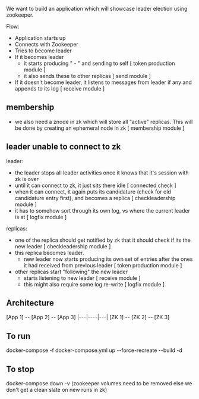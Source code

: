 We want to build an application which will showcase leader election using zookeeper.

Flow:
- Application starts up
- Connects with Zookeeper
- Tries to become leader
- If it becomes leader
    - it starts producing "<leaderid> - <increasing number>" and sending to self [ token production module ]
    - it also sends these to other replicas [ send module ]
- If it doesn't become leader, it listens to messages from leader if any and appends to its log [ receive module ]

## membership

- we also need a znode in zk which will store all "active" replicas. This will be done by creating an ephemeral node in zk [ membership module ]

## leader unable to connect to zk

leader:
- the leader stops all leader activities once it knows that it's session with zk is over
- until it can connect to zk, it just sits there idle [ connected check ]
- when it can connect, it again puts its candidature (check for old candidature entry first), and becomes a replica [ checkleadership module ]
- it has to somehow sort through its own log, vs where the current leader is at [ logfix module ]

replicas:
- one of the replica should get notified by zk that it should check if its the new leader [ checkleadership module ]
- this replica becomes leader.
    - new leader now starts producing its own set of entries after the ones it had received from previous leader [ token production module ]
- other replicas start "following" the new leader
    - starts listening to new leader [ receive module ]
    - this might also require some log re-write [ logfix module ]

## Architecture

[App 1] -- [App 2] -- [App 3]
    |---|----|---|
[ZK 1] -- [ZK 2] -- [ZK 3]

## To run

docker-compose -f docker-compose.yml up --force-recreate --build -d

## To stop

docker-compose down -v
(zookeeper volumes need to be removed else we don't get a clean slate on new runs in zk)